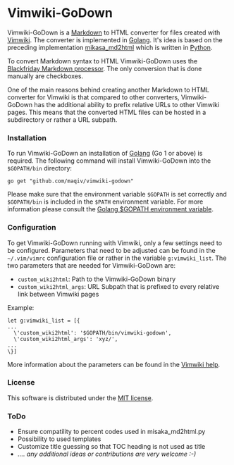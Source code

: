 # Vimwiki-GoDown

Vimwiki-GoDown is a [Markdown][0] to HTML converter for files created with [Vimwiki][1]. The converter is implemented in [Golang][2]. It's idea is based on the preceding implementation [mikasa_md2html][3] which is written in [Python][4].

To convert Markdown syntax to HTML Vimwiki-GoDown uses the [Blackfriday Markdown processor][5]. The only conversion that is done manually are checkboxes.

One of the main reasons behind creating another Markdown to HTML converter for Vimwiki is that compared to other converters, Vimwiki-GoDown has the additional ability to prefix relative URLs to other Vimwiki pages. This means that the converted HTML files can be hosted in a subdirectory or rather a URL subpath.

### Installation

To run Vimwiki-GoDown an installation of [Golang][2] (Go 1 or above) is required. The following command will install Vimwiki-GoDown into the `$GOPATH/bin` directory:

	go get "github.com/maqiv/vimwiki-godown"

Please make sure that the environment variable `$GOPATH` is set correctly and `$GOPATH/bin` is included in the `$PATH` environment variable. For more information please consult the [Golang $GOPATH environment variable][6].

### Configuration

To get Vimwiki-GoDown running with Vimwiki, only a few settings need to be configured. Parameters that need to be adjusted can be found in the `~/.vim/vimrc` configuration file or rather in the variable `g:vimwiki_list`. The two parameters that are needed for Vimwiki-GoDown are:

* `custom_wiki2html`: Path to the Vimwiki-GoDown binary
* `custom_wiki2html_args`:  URL Subpath that is prefixed to every relative link between Vimwiki pages

Example:
```
let g:vimwiki_list = [{
...
  \'custom_wiki2html': '$GOPATH/bin/vimwiki-godown',
  \'custom_wiki2html_args': 'xyz/',
...
\}]
```

More information about the parameters can be found in the [Vimwiki help][7].

### License

This software is distributed under the [MIT license][8].

### ToDo

* Ensure compatility to percent codes used in misaka_md2html.py
* Possibility to used templates
* Customize title guessing so that TOC heading is not used as title
* _.... any additional ideas or contributions are very welcome :-)_


[0]: http://daringfireball.net/projects/markdown/ "Markdown"
[1]: https://vimwiki.github.io "Vimwiki"
[2]: http://golang.org/ "Go Language"
[3]: https://github.com/jason6/vimwiki_md2html "mikasa_md2html.py"
[4]: https://www.python.org/ "Python"
[5]: https://github.com/russross/blackfriday "Blackfriday Markdown processor"
[6]: https://golang.org/doc/code.html#GOPATH "Golang $GOPATH environment variable"
[7]: https://github.com/vimwiki/vimwiki/blob/dev/doc/vimwiki.txt "Vimwiki help"
[8]: LICENSE "MIT License"